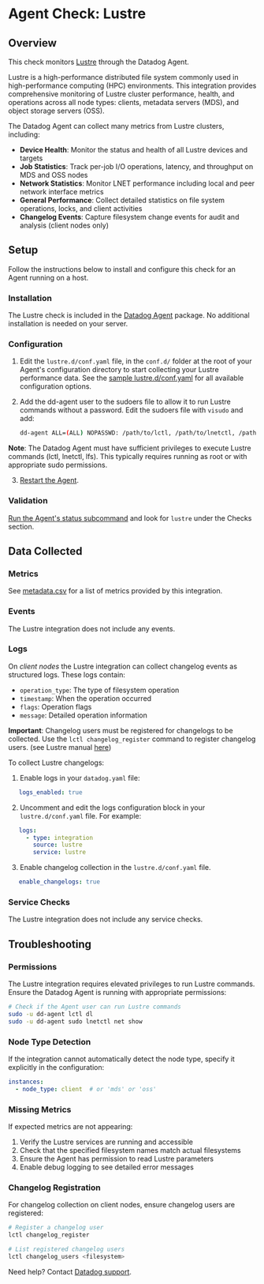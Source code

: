 # Agent Check: Lustre

## Overview

This check monitors [Lustre][1] through the Datadog Agent.

Lustre is a high-performance distributed file system commonly used in high-performance computing (HPC) environments. This integration provides comprehensive monitoring of Lustre cluster performance, health, and operations across all node types: clients, metadata servers (MDS), and object storage servers (OSS).

The Datadog Agent can collect many metrics from Lustre clusters, including:

- **Device Health**: Monitor the status and health of all Lustre devices and targets
- **Job Statistics**: Track per-job I/O operations, latency, and throughput on MDS and OSS nodes
- **Network Statistics**: Monitor LNET performance including local and peer network interface metrics
- **General Performance**: Collect detailed statistics on file system operations, locks, and client activities
- **Changelog Events**: Capture filesystem change events for audit and analysis (client nodes only)


## Setup

Follow the instructions below to install and configure this check for an Agent running on a host.

### Installation

The Lustre check is included in the [Datadog Agent][3] package. No additional installation is needed on your server.

### Configuration

1. Edit the `lustre.d/conf.yaml` file, in the `conf.d/` folder at the root of your Agent's configuration directory to start collecting your Lustre performance data. See the [sample lustre.d/conf.yaml][4] for all available configuration options.

2. Add the dd-agent user to the sudoers file to allow it to run Lustre commands without a password. Edit the sudoers file with `visudo` and add:

   ```bash
   dd-agent ALL=(ALL) NOPASSWD: /path/to/lctl, /path/to/lnetctl, /path/to/lfs
   ```


**Note**: The Datadog Agent must have sufficient privileges to execute Lustre commands (lctl, lnetctl, lfs). This typically requires running as root or with appropriate sudo permissions.

3. [Restart the Agent][5].

### Validation

[Run the Agent's status subcommand][6] and look for `lustre` under the Checks section.

## Data Collected

### Metrics

See [metadata.csv][7] for a list of metrics provided by this integration.

### Events

The Lustre integration does not include any events.

### Logs

On *client nodes* the Lustre integration can collect changelog events as structured logs. These logs contain:

- `operation_type`: The type of filesystem operation
- `timestamp`: When the operation occurred  
- `flags`: Operation flags
- `message`: Detailed operation information

**Important**: Changelog users must be registered for changelogs to be collected. Use the `lctl changelog_register` command to register changelog users. (see Lustre manual [here][9])

To collect Lustre changelogs:

1. Enable logs in your `datadog.yaml` file:

```yaml
   logs_enabled: true
```

2. Uncomment and edit the logs configuration block in your `lustre.d/conf.yaml` file. For example:

```yaml
   logs:
     - type: integration
       source: lustre
       service: lustre
``` 

3. Enable changelog collection in the `lustre.d/conf.yaml` file.

```yaml
   enable_changelogs: true
```

### Service Checks

The Lustre integration does not include any service checks.

## Troubleshooting

### Permissions

The Lustre integration requires elevated privileges to run Lustre commands. Ensure the Datadog Agent is running with appropriate permissions:

```bash
# Check if the Agent user can run Lustre commands
sudo -u dd-agent lctl dl
sudo -u dd-agent sudo lnetctl net show
```

### Node Type Detection

If the integration cannot automatically detect the node type, specify it explicitly in the configuration:

```yaml
instances:
  - node_type: client  # or 'mds' or 'oss'
```

### Missing Metrics

If expected metrics are not appearing:

1. Verify the Lustre services are running and accessible
2. Check that the specified filesystem names match actual filesystems
3. Ensure the Agent has permission to read Lustre parameters
4. Enable debug logging to see detailed error messages

### Changelog Registration

For changelog collection on client nodes, ensure changelog users are registered:

```bash
# Register a changelog user
lctl changelog_register

# List registered changelog users  
lctl changelog_users <filesystem>
```

Need help? Contact [Datadog support][8].

[1]: https://www.lustre.org/
[2]: https://docs.datadoghq.com/agent/kubernetes/integrations/
[3]: https://app.datadoghq.com/account/settings/agent/latest
[4]: https://github.com/DataDog/integrations-core/blob/master/lustre/datadog_checks/lustre/data/conf.yaml.example
[5]: https://docs.datadoghq.com/agent/guide/agent-commands/#start-stop-and-restart-the-agent
[6]: https://docs.datadoghq.com/agent/guide/agent-commands/#agent-status-and-information
[7]: https://github.com/DataDog/integrations-core/blob/master/lustre/metadata.csv
[8]: https://docs.datadoghq.com/help/
[9]: https://doc.lustre.org/lustre_manual.xhtml#idm140276013629712
